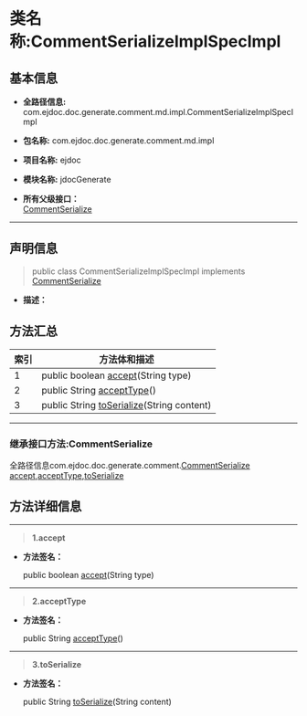 # 类名称:CommentSerializeImplSpecImpl

## 基本信息

* **全路径信息:** com.ejdoc.doc.generate.comment.md.impl.CommentSerializeImplSpecImpl
* **包名称:** com.ejdoc.doc.generate.comment.md.impl
* **项目名称:** ejdoc
* **模块名称:** jdocGenerate






* **所有父级接口：**  
[CommentSerialize](/jdocGenerate/com/ejdoc/doc/generate/comment/CommentSerialize.md)


---

## 声明信息
> public class CommentSerializeImplSpecImpl   implements [CommentSerialize](/jdocGenerate/com/ejdoc/doc/generate/comment/CommentSerialize.md)   


* **描述：** 

  








## 方法汇总

|   索引  |    方法体和描述   |
| ---- | ---- |
|1|public boolean [accept](#innerlink-accept-javalangstring)(String type)   <br/>|
|2|public String [acceptType](#innerlink-accepttype)()   <br/>|
|3|public String [toSerialize](#innerlink-toserialize-javalangstring)(String content)   <br/>|




---
### 继承接口方法:CommentSerialize

全路径信息com.ejdoc.doc.generate.comment.[CommentSerialize](/jdocGenerate/com/ejdoc/doc/generate/comment/CommentSerialize.md)  
[accept](/jdocGenerate/com/ejdoc/doc/generate/comment/CommentSerialize.md#accept-javalangstring),[acceptType](/jdocGenerate/com/ejdoc/doc/generate/comment/CommentSerialize.md#acceptType),[toSerialize](/jdocGenerate/com/ejdoc/doc/generate/comment/CommentSerialize.md#toSerialize-javalangstring)




## 方法详细信息

---
> **1.<span id="innerlink-accept-javalangstring">accept</span>**

* **方法签名：** 

  public boolean [accept](#accept-javalangstring)(String type)   







---
> **2.<span id="innerlink-accepttype">acceptType</span>**

* **方法签名：** 

  public String [acceptType](#accepttype)()   







---
> **3.<span id="innerlink-toserialize-javalangstring">toSerialize</span>**

* **方法签名：** 

  public String [toSerialize](#toserialize-javalangstring)(String content)   







